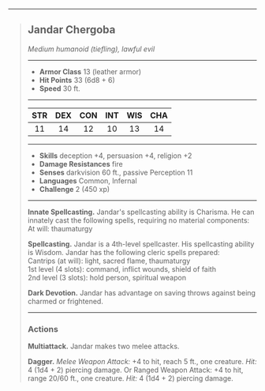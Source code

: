 ***
> ## Jandar Chergoba
> *Medium humanoid (tiefling), lawful evil*
> 
> ***
> 
> - **Armor Class** 13 (leather armor)
> - **Hit Points** 33 (6d8 + 6)
> - **Speed** 30 ft.
> 
> ***
> 
> |STR|DEX|CON|INT|WIS|CHA|
> |:---:|:---:|:---:|:---:|:---:|:---:|
> |11|14|12|10|13|14|
> 
> ***
> 
> - **Skills** deception +4, persuasion +4, religion +2
> - **Damage Resistances** fire
> - **Senses** darkvision 60 ft., passive Perception 11
> - **Languages** Common, Infernal
> - **Challenge** 2 (450 xp)
> 
> ***
> 
> **Innate Spellcasting.** Jandar's spellcasting ability is Charisma. He can innately cast the following spells, requiring no material components:  
> At will: thaumaturgy
> 
> **Spellcasting.** Jandar is a 4th-level spellcaster. His spellcasting ability is Wisdom. Jandar has the following cleric spells prepared:  
> Cantrips (at will): light, sacred flame, thaumaturgy  
> 1st level (4 slots): command, inflict wounds, shield of faith  
> 2nd level (3 slots): hold person, spiritual weapon
> 
> **Dark Devotion.** Jandar has advantage on saving throws against being charmed or frightened.
> 
> ***
> 
> ### Actions
> **Multiattack.** Jandar makes two melee attacks.
> 
> **Dagger.** *Melee Weapon Attack:* +4 to hit, reach 5 ft., one creature. *Hit:* 4 (1d4 + 2) piercing damage. Or Ranged Weapon Attack: +4 to hit, range 20/60 ft., one creature. *Hit:* 4 (1d4 + 2) piercing damage.